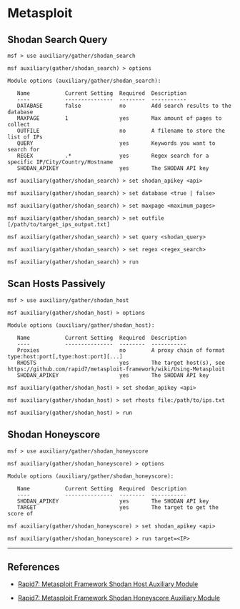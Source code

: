 # Metasploit

## Shodan Search Query

```
msf > use auxiliary/gather/shodan_search

msf auxiliary(gather/shodan_search) > options

Module options (auxiliary/gather/shodan_search):

   Name           Current Setting  Required  Description
   ----           ---------------  --------  -----------
   DATABASE       false            no        Add search results to the database
   MAXPAGE        1                yes       Max amount of pages to collect
   OUTFILE                         no        A filename to store the list of IPs
   QUERY                           yes       Keywords you want to search for
   REGEX          .*               yes       Regex search for a specific IP/City/Country/Hostname
   SHODAN_APIKEY                   yes       The SHODAN API key

msf auxiliary(gather/shodan_search) > set shodan_apikey <api>

msf auxiliary(gather/shodan_search) > set database <true | false>

msf auxiliary(gather/shodan_search) > set maxpage <maximum_pages>

msf auxiliary(gather/shodan_search) > set outfile [/path/to/target_ips_output.txt]

msf auxiliary(gather/shodan_search) > set query <shodan_query>

msf auxiliary(gather/shodan_search) > set regex <regex_search>

msf auxiliary(gather/shodan_search) > run
```

## Scan Hosts Passively

```
msf > use auxiliary/gather/shodan_host

msf auxiliary(gather/shodan_host) > options

Module options (auxiliary/gather/shodan_host):

   Name           Current Setting  Required  Description
   ----           ---------------  --------  -----------
   Proxies                         no        A proxy chain of format type:host:port[,type:host:port][...]
   RHOSTS                          yes       The target host(s), see https://github.com/rapid7/metasploit-framework/wiki/Using-Metasploit
   SHODAN_APIKEY                   yes       The SHODAN API key

msf auxiliary(gather/shodan_host) > set shodan_apikey <api>

msf auxiliary(gather/shodan_host) > set rhosts file:/path/to/ips.txt

msf auxiliary(gather/shodan_host) > run
```

## Shodan Honeyscore

```
msf > use auxiliary/gather/shodan_honeyscore

msf auxiliary(gather/shodan_honeyscore) > options

Module options (auxiliary/gather/shodan_honeyscore):

   Name           Current Setting  Required  Description
   ----           ---------------  --------  -----------
   SHODAN_APIKEY                   yes       The SHODAN API key
   TARGET                          yes       The target to get the score of

msf auxiliary(gather/shodan_honeyscore) > set shodan_apikey <api>

msf auxiliary(gather/shodan_honeyscore) > run target=<IP>
```

---
## References

- [Rapid7: Metasploit Framework Shodan Host Auxiliary Module](https://github.com/rapid7/metasploit-framework/blob/master/documentation/modules/auxiliary/gather/shodan_host.md)

- [Rapid7: Metasploit Framework Shodan Honeyscore Auxiliary Module](https://github.com/rapid7/metasploit-framework/blob/master/documentation/modules/auxiliary/gather/shodan_honeyscore.md)